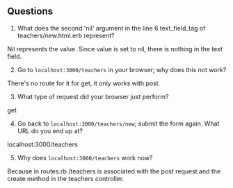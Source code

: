 ## Questions

1. What does the second 'nil' argument in the line 6 text_field_tag of teachers/new.html.erb represent?

Nil represents the value. Since value is set to nil, there is nothing in the text field.


2. Go to `localhost:3000/teachers` in your browser; why does this not work?

There's no route for it for get, it only works with post.

3. What type of request did your browser just perform?

get

4. Go back to `localhost:3000/teachers/new`; submit the form again. What URL do you end up at?

localhost:3000/teachers


5. Why does `localhost:3000/teachers` work now?

Because in routes.rb /teachers is associated with the post request and the create method in the teachers controller.